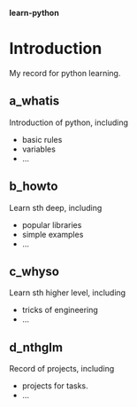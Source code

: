 **learn-python**

# Introduction
My record for python learning.

## a_whatis
Introduction of python, including
* basic rules
* variables
* ...

## b_howto
Learn sth deep, including
* popular libraries
* simple examples
* ...

## c_whyso
Learn sth higher level, including
* tricks of engineering
* ...
## d_nthgIm
Record of projects, including
* projects for tasks.
* ...

